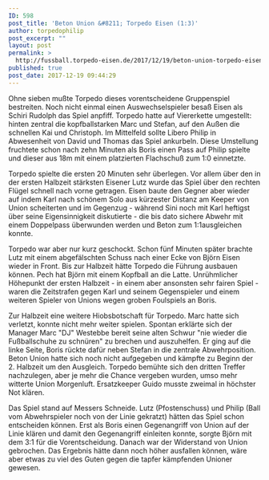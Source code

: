```yaml
---
ID: 598
post_title: 'Beton Union &#8211; Torpedo Eisen (1:3)'
author: torpedophilip
post_excerpt: ""
layout: post
permalink: >
  http://fussball.torpedo-eisen.de/2017/12/19/beton-union-torpedo-eisen-13/
published: true
post_date: 2017-12-19 09:44:29
---
```

Ohne sieben mußte Torpedo dieses vorentscheidene Gruppenspiel bestreiten. Noch nicht einmal einen Auswechselspieler besaß Eisen als Schiri Rudolph das Spiel anpfiff. Torpedo hatte auf Viererkette umgestellt: hinten zentral die kopfballstarken Marc und Stefan, auf den Außen die schnellen Kai und Christoph. Im Mittelfeld sollte Libero Philip in Abwesenheit von David und Thomas das Spiel ankurbeln. Diese Umstellung fruchtete schon nach zehn Minuten als Boris einen Pass auf Philip spielte und dieser aus 18m mit einem platzierten Flachschuß zum 1:0 einnetzte.

Torpedo spielte die ersten 20 Minuten sehr überlegen. Vor allem über den in der ersten Halbzeit stärksten Eisener Lutz wurde das Spiel über den rechten Flügel schnell nach vorne getragen. Eisen baute den Gegner aber wieder auf indem Karl nach schönem Solo aus kürzester Distanz am Keeper von Union scheiterten und im Gegenzug - während Sini noch mit Karl heftigst über seine Eigensinnigkeit diskutierte - die bis dato sichere Abwehr mit einem Doppelpass überwunden werden und Beton zum 1:1ausgleichen konnte.

Torpedo war aber nur kurz geschockt. Schon fünf Minuten später brachte Lutz mit einem abgefälschten Schuss nach einer Ecke von Björn Eisen wieder in Front. Bis zur Halbzeit hätte Torpedo die Führung ausbauen können. Pech hat Björn mit einem Kopfball an die Latte. Unrühmlicher Höhepunkt der ersten Halbzeit - in einem aber ansonsten sehr fairen Spiel - waren die Zeitstrafen gegen Karl und seinem Gegenspieler und einem weiteren Spieler von Unions wegen groben Foulspiels an Boris.

Zur Halbzeit eine weitere Hiobsbotschaft für Torpedo. Marc hatte sich verletzt, konnte nicht mehr weiter spielen. Spontan erklärte sich der Manager Marc "DJ" Westebbe bereit seine alten Schwur "nie wieder die Fußballschuhe zu schnüren" zu brechen und auszuhelfen. Er ging auf die linke Seite, Boris rückte dafür neben Stefan in die zentrale Abwehrposition. Beton Union hatte sich noch nicht aufgegeben und kämpfte zu Beginn der 2. Halbzeit um den Ausgleich. Torpedo bemühte sich den dritten Treffer nachzulegen, aber je mehr die Chance vergeben wurden, umso mehr witterte Union Morgenluft. Ersatzkeeper Guido musste zweimal in höchster Not klären.

Das Spiel stand auf Messers Schneide. Lutz (Pfostenschuss) und Philip (Ball vom Abwehrspieler noch von der Linie gekratzt) hätten das Spiel schon entscheiden können. Erst als Boris einen Gegenangriff von Union auf der Linie klären und damit den Gegenangriff einleiten konnte, sorgte Björn mit dem 3:1 für die Vorentscheidung. Danach war der Widerstand von Union gebrochen. Das Ergebnis hätte dann noch höher ausfallen können, wäre aber etwas zu viel des Guten gegen die tapfer kämpfenden Unioner gewesen.